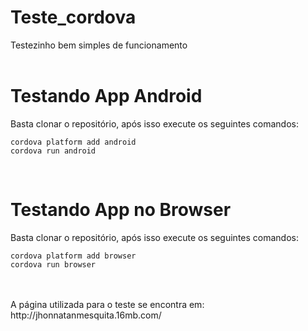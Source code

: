 # Teste_cordova
 Testezinho bem simples de funcionamento<br>
<br>
# Testando App Android <br>
Basta clonar o repositório, após isso execute os seguintes comandos:
```
cordova platform add android
cordova run android
```

<br>

# Testando App no Browser <br>
Basta clonar o repositório, após isso execute os seguintes comandos:
```
cordova platform add browser
cordova run browser
```
<br>
<br>
A página utilizada para o teste se encontra em: http://jhonnatanmesquita.16mb.com/
